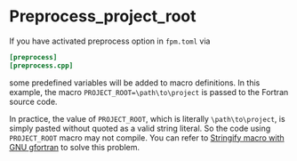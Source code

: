 # Preprocess_project_root
If you have activated preprocess option in `fpm.toml` via
```toml
[preprocess]
[preprocess.cpp]
```
some predefined variables will be added to macro definitions. In this example, the macro `PROJECT_ROOT=\path\to\project` is passed to the Fortran source code.

In practice, the value of `PROJECT_ROOT`, which is literally `\path\to\project`, is simply pasted without quoted as a valid string literal. So the code using `PROJECT_ROOT` macro may not compile. You can refer to [Stringify macro with GNU gfortran](https://stackoverflow.com/a/46342008) to solve this problem.


